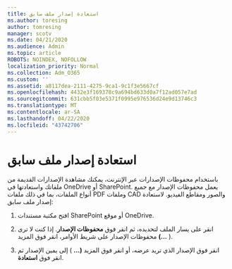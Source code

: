 ```yaml
---
title: استعادة إصدار ملف سابق
ms.author: toresing
author: tomresing
manager: scotv
ms.date: 04/21/2020
ms.audience: Admin
ms.topic: article
ROBOTS: NOINDEX, NOFOLLOW
localization_priority: Normal
ms.collection: Adm_O365
ms.custom: ''
ms.assetid: a8117dea-2111-4275-9ca1-9c1f3e5667cf
ms.openlocfilehash: 4432e3f169378c9a694bd633d0a7f12ad057e7ad
ms.sourcegitcommit: 631cbb5f03e5371f0995e976536d24e9d13746c3
ms.translationtype: MT
ms.contentlocale: ar-SA
ms.lasthandoff: 04/22/2020
ms.locfileid: "43742706"
---
```

# <a name="restore-a-previous-file-version"></a>استعادة إصدار ملف سابق

باستخدام محفوظات الإصدارات عبر الإنترنت، يمكنك مشاهدة الإصدارات القديمة من ملفاتك واستعادتها في OneDrive أو SharePoint. يعمل محفوظات الإصدار مع جميع أنواع الملفات، بما في ذلك ملفات PDF وملفات CAD والصور ومقاطع الفيديو. لاستعادة إصدار ملف سابق:
  
1. افتح مكتبة مستندات SharePoint أو موقع OneDrive.
    
2. انقر على يسار الملف لتحديده، ثم انقر فوق **محفوظات الإصدار**. إذا كنت لا ترى محفوظات الإصدار على شريط الأوامر، انقر فوق المزيد **(...** ). 
    
3. انقر فوق الإصدار الذي تريد عرضه، أو انقر فوق المزيد **(...** ) إلى يمين الإصدار ثم انقر فوق **استعادة**.
    

